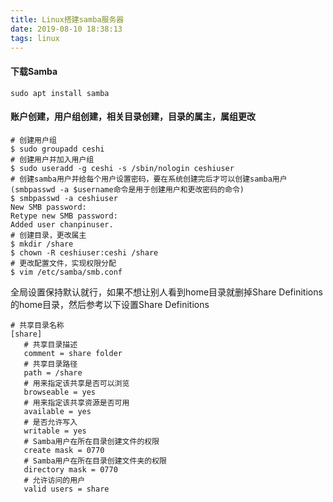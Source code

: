 ```yaml
---
title: Linux搭建samba服务器
date: 2019-08-10 18:38:13
tags: linux
---
```


#### 下载Samba

```shell
sudo apt install samba
```

#### 账户创建，用户组创建，相关目录创建，目录的属主，属组更改

```shell
# 创建用户组
$ sudo groupadd ceshi
# 创建用户并加入用户组
$ sudo useradd -g ceshi -s /sbin/nologin ceshiuser
# 创建samba用户并给每个用户设置密码，要在系统创建完后才可以创建samba用户 (smbpasswd -a $username命令是用于创建用户和更改密码的命令)
$ smbpasswd -a ceshiuser
New SMB password:
Retype new SMB password:
Added user chanpinuser.
# 创建目录，更改属主
$ mkdir /share
$ chown -R ceshiuser:ceshi /share
# 更改配置文件，实现权限分配
$ vim /etc/samba/smb.conf
```

全局设置保持默认就行，如果不想让别人看到home目录就删掉Share Definitions的home目录，然后参考以下设置Share Definitions

```
# 共享目录名称
[share]
   # 共享目录描述
   comment = share folder
   # 共享目录路径
   path = /share
   # 用来指定该共享是否可以浏览
   browseable = yes
   # 用来指定该共享资源是否可用
   available = yes
   # 是否允许写入
   writable = yes
   # Samba用户在所在目录创建文件的权限
   create mask = 0770
   # Samba用户在所在目录创建文件夹的权限
   directory mask = 0770
   # 允许访问的用户
   valid users = share
```